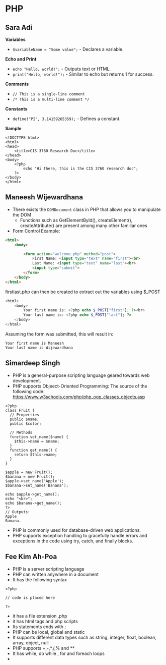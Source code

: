 # PHP

## Sara Adi
**Variables**
* `$variableName = "Some value";` - Declares a variable.

**Echo and Print**
* `echo "Hello, world!";` - Outputs text or HTML.
* `print("Hello, world!");` - Similar to echo but returns 1 for success.

**Comments**
* `// This is a single-line comment`
* `/* This is a multi-line comment */`

**Constants**
* `define("PI", 3.14159265359);` - Defines a constant.

**Sample**

```
<!DOCTYPE html>
<html>
<head>
    <title>CIS 3760 Research Doc</title>
</head>
<body>
    <?php
        echo "Hi there, this is the CIS 3760 research doc";
    ?>
</body>
</html>
```

## Maneesh Wijewardhana
-   There exists the `DOMDocument` class in PHP that allows you to manipulate the DOM
    -   Functions such as GetElementById(), createElement(), createAttribute() are present among many other familiar ones
-   Form Control Example:
```html
<html>
    <body>

        <form action="welcome.php" method="post">
            First Name: <input type="text" name="first"><br>
            Last Name: <input type="text" name="last"><br>
            <input type="submit">
        </form>
    </body>
</html>
```

firstlast.php can then be created to extract out the variables using $_POST
```php
<html>
    <body>
        Your first name is: <?php echo $_POST["first"]; ?><br>
        Your last name is: <?php echo $_POST["last"]; ?>
    </body>
</html>
```

Assuming the form was submitted, this will result in:

```
Your first name is Maneesh
Your last name is Wijewardhana
```

## Simardeep Singh
- PHP is a general-purpose scripting language geared towards web development.
- PHP supports Objeect-Oriented Programming:
The source of the following code: https://www.w3schools.com/php/php_oop_classes_objects.asp 
```
<?php
class Fruit {
  // Properties
  public $name;
  public $color;

  // Methods
  function set_name($name) {
    $this->name = $name;
  }
  function get_name() {
    return $this->name;
  }
}

$apple = new Fruit();
$banana = new Fruit();
$apple->set_name('Apple');
$banana->set_name('Banana');

echo $apple->get_name();
echo "<br>";
echo $banana->get_name();
?> 
// Outputs: 
Apple
Banana.
```
- PHP is commonly used for database-driven web applications. 
- PHP supports exception handling to gracefully handle errors and exceptions in the code using try, catch, and finally blocks.
## Fee Kim Ah-Poa

- PHP is a server scripting language
- PHP can written anywhere in a document
- It has the following syntax

 ```
 <?php

 // code is placed here

 ?>

 ```
- it has a file extension .php
- it has html tags and php scripts
- Its statements ends with ;
- PHP can be local, global and static
- It supports different data types such as string, integer, float, boolean, array, object, null
- PHP supports +,-,*,/,% and **
- It has while, do while , for and foreach loops
-

    

